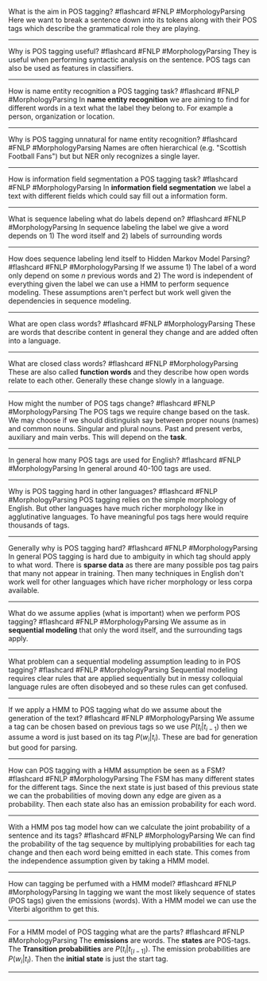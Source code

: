 What is the aim in POS tagging? #flashcard #FNLP #MorphologyParsing
	Here we want to break a sentence down into its tokens along with their POS tags which describe the grammatical role they are playing.

---
Why is POS tagging useful? #flashcard #FNLP #MorphologyParsing 
	They is useful when performing syntactic analysis on the sentence. POS tags can also be used as features in classifiers.

---
How is name entity recognition a POS tagging task? #flashcard #FNLP #MorphologyParsing 
	In **name entity recognition** we are aiming to find for different words in a text what the label they belong to. For example a person, organization or location.

---
Why is POS tagging unnatural for name entity recognition? #flashcard #FNLP #MorphologyParsing 
	Names are often hierarchical (e.g. "Scottish Football Fans") but but NER only recognizes a single layer.

---
How is information field segmentation a POS tagging task? #flashcard #FNLP #MorphologyParsing 
	In **information field segmentation** we label a text with different fields which could say fill out a information form.

---
What is sequence labeling what do labels depend on? #flashcard #FNLP #MorphologyParsing 
	In sequence labeling the label we give a word depends on 1) The word itself and 2) labels of surrounding words

---
How does sequence labeling lend itself to Hidden Markov Model Parsing? #flashcard #FNLP #MorphologyParsing 
	If we assume 1) The label of a word only depend on some $n$ previous  words and 2) The word is independent of everything given the label we can use a HMM to perform sequence modeling. These assumptions aren't perfect but work well given the dependencies in sequence modeling.

---
What are open class words? #flashcard #FNLP #MorphologyParsing 
	These are words that describe content in general they change and are added often into a language.

---
What are closed class words? #flashcard #FNLP #MorphologyParsing 
	These are also called **function words** and they describe how open words relate to each other. Generally these change slowly in a language.

---
How might the number of POS tags change? #flashcard #FNLP #MorphologyParsing 
	The POS tags we require change based on the task. We may choose if we should distinguish say between proper nouns (names) and common nouns. Singular and plural nouns. Past and present verbs, auxiliary and main verbs. This will depend on the **task**.

---
In general how many POS tags are used for English? #flashcard #FNLP #MorphologyParsing
	In general around 40-100 tags are used.

---
Why is POS tagging hard in other languages? #flashcard #FNLP #MorphologyParsing 
	POS tagging relies on the simple morphology of English. But other languages have much richer morphology like in agglutinative languages. To have meaningful pos tags here would require thousands of tags.

---
Generally why is POS tagging hard? #flashcard #FNLP #MorphologyParsing 
	In general POS tagging is hard due to ambiguity in which tag should apply to what word. There is **sparse data** as there are many possible pos tag pairs that many not appear in training. Then many techniques in English don't work well for other languages which have richer morphology or less corpa available.

---
What do we assume applies (what is important) when we perform POS tagging? #flashcard #FNLP #MorphologyParsing
	We assume as in **sequential modeling** that only the word itself, and the surrounding tags apply.

---
What problem can a sequential modeling assumption leading to in POS tagging? #flashcard #FNLP #MorphologyParsing 
	Sequential modeling requires clear rules that are applied sequentially but in messy colloquial language rules are often disobeyed and so these rules can get confused.

---
If we apply a HMM to POS tagging what do we assume about the generation of the text? #flashcard #FNLP #MorphologyParsing 
	We assume a tag can be chosen based on previous tags so we use $P(t_i|t_{i-1})$ then we assume a word is just based on its tag $P(w_i|t_i)$. These are bad for generation but good for parsing.

---
How can POS tagging with a HMM assumption be seen as a FSM? #flashcard #FNLP #MorphologyParsing 
	The FSM has many different states for the different tags. Since the next state is just based of this previous state we can the probabilities of moving down any edge are given as a probability. Then each state also has an emission probability for each word.

---
With a HMM pos tag model how can we calculate the joint probability of a sentence and its tags? #flashcard #FNLP #MorphologyParsing 
	We can find the probability of the tag sequence by multiplying probabilities for each tag change and then each word being emitted in each state. This comes from the independence assumption given by taking a HMM model.

---
How can tagging be perfumed with a HMM model? #flashcard #FNLP #MorphologyParsing 
	In tagging we want the most likely sequence of states (POS tags) given the emissions (words). With a HMM model we can use the Viterbi algorithm to get this.

---
For a HMM model of POS tagging what are the parts? #flashcard #FNLP #MorphologyParsing 
	The **emissions** are words. The **states** are POS-tags. The **Transition probabilities** are $P(t_i|t_[I-1])$. The emission probabilities are $P(w_i|t_I)$. Then the **initial state** is just the start tag.

---
